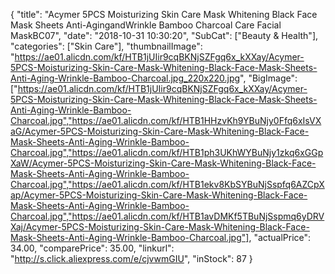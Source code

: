 {
	"title": "Acymer 5PCS Moisturizing Skin Care Mask Whitening Black Face Mask Sheets Anti-AgingandWrinkle Bamboo Charcoal Care Facial MaskBC07",
	"date": "2018-10-31 10:30:20",
	"SubCat": ["Beauty & Health"],
	"categories": ["Skin Care"],
	"thumbnailImage": "https://ae01.alicdn.com/kf/HTB1jUIir9cqBKNjSZFgq6x_kXXay/Acymer-5PCS-Moisturizing-Skin-Care-Mask-Whitening-Black-Face-Mask-Sheets-Anti-Aging-Wrinkle-Bamboo-Charcoal.jpg_220x220.jpg",
	"BigImage": ["https://ae01.alicdn.com/kf/HTB1jUIir9cqBKNjSZFgq6x_kXXay/Acymer-5PCS-Moisturizing-Skin-Care-Mask-Whitening-Black-Face-Mask-Sheets-Anti-Aging-Wrinkle-Bamboo-Charcoal.jpg","https://ae01.alicdn.com/kf/HTB1HHzvKh9YBuNjy0Ffq6xIsVXaG/Acymer-5PCS-Moisturizing-Skin-Care-Mask-Whitening-Black-Face-Mask-Sheets-Anti-Aging-Wrinkle-Bamboo-Charcoal.jpg","https://ae01.alicdn.com/kf/HTB1ph3UKhWYBuNjy1zkq6xGGpXaW/Acymer-5PCS-Moisturizing-Skin-Care-Mask-Whitening-Black-Face-Mask-Sheets-Anti-Aging-Wrinkle-Bamboo-Charcoal.jpg","https://ae01.alicdn.com/kf/HTB1ekv8KbSYBuNjSspfq6AZCpXap/Acymer-5PCS-Moisturizing-Skin-Care-Mask-Whitening-Black-Face-Mask-Sheets-Anti-Aging-Wrinkle-Bamboo-Charcoal.jpg","https://ae01.alicdn.com/kf/HTB1avDMKf5TBuNjSspmq6yDRVXaj/Acymer-5PCS-Moisturizing-Skin-Care-Mask-Whitening-Black-Face-Mask-Sheets-Anti-Aging-Wrinkle-Bamboo-Charcoal.jpg"],
	"actualPrice": 34.00,
	"comparePrice": 35.00,
	"linkurl": "http://s.click.aliexpress.com/e/cjvwmGIU",
	"inStock": 87
}

